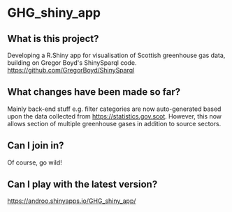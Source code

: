 # GHG_shiny_app

## What is this project?
Developing a R.Shiny app for visualisation of Scottish greenhouse gas data, building on Gregor Boyd's ShinySparql code.
https://github.com/GregorBoyd/ShinySparql

## What changes have been made so far?
Mainly back-end stuff e.g. filter categories are now auto-generated based upon the data collected from https://statistics.gov.scot.  However, this now allows section of multiple greenhouse gases in addition to source sectors.

## Can I join in?
Of course, go wild!

## Can I play with the latest version?
https://androo.shinyapps.io/GHG_shiny_app/
